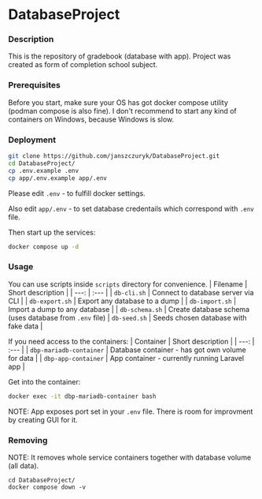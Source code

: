 # DatabaseProject

### Description
This is the repository of gradebook (database with app).
Project was created as form of completion school subject.

### Prerequisites
Before you start, make sure your OS has got docker compose utility (podman compose is also fine).
I don't recommend to start any kind of containers on Windows, because Windows is slow.

### Deployment
```bash
git clone https://github.com/janszczuryk/DatabaseProject.git
cd DatabaseProject/
cp .env.example .env
cp app/.env.example app/.env
```

Please edit `.env` - to fulfill docker settings.

Also edit `app/.env` - to set database credentails which correspond with `.env` file.

Then start up the services:
```bash
docker compose up -d
```

### Usage
You can use scripts inside `scripts` directory for convenience.
| Filename | Short description |
| ---: | :--- |
| `db-cli.sh` | Connect to database server via CLI |
| `db-export.sh` | Export any database to a dump |
| `db-import.sh` | Import a dump to any database |
| `db-schema.sh` | Create database schema (uses database from `.env` file)
| `db-seed.sh` | Seeds chosen database with fake data |

If you need access to the containers:
| Container | Short description |
| ---: | :--- |
| `dbp-mariadb-container` | Database container - has got own volume for data |
| `dbp-app-container` | App container - currently running Laravel app |

Get into the container:
```bash
docker exec -it dbp-mariadb-container bash
```

NOTE: App exposes port set in your `.env` file.
There is room for improvment by creating GUI for it.

### Removing
NOTE: It removes whole service containers together with database volume (all data).
```
cd DatabaseProject/
docker compose down -v
```
